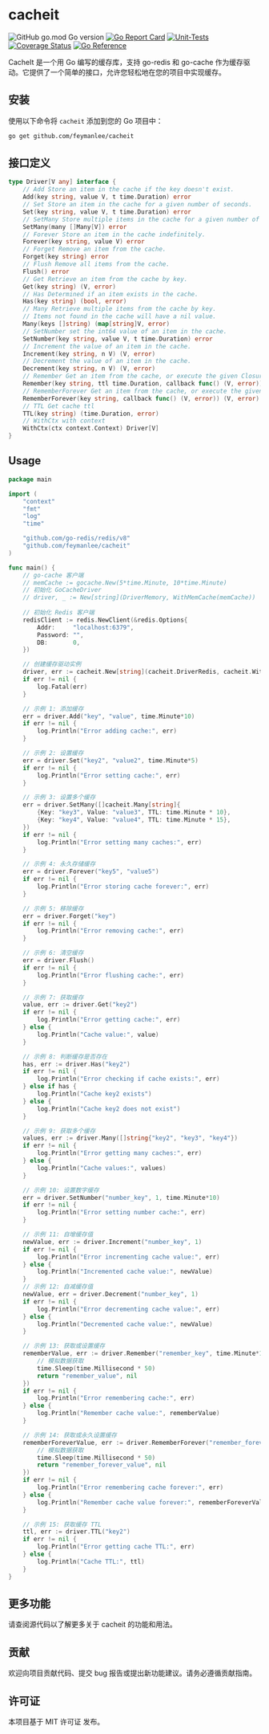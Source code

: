 # cacheit
![GitHub go.mod Go version](https://img.shields.io/github/go-mod/go-version/feymanlee/cacheit?style=flat-square)
[![Go Report Card](https://goreportcard.com/badge/github.com/feymanlee/cacheit)](https://goreportcard.com/report/github.com/feymanlee/cacheit)
[![Unit-Tests](https://github.com/feymanlee/logit/workflows/Unit-Tests/badge.svg)](https://github.com/feymanlee/cacheit/actions)
[![Coverage Status](https://coveralls.io/repos/github/feymanlee/cacheit/badge.svg?branch=main)](https://coveralls.io/github/feymanlee/cacheit?branch=main)
[![Go Reference](https://pkg.go.dev/badge/github.com/feymanlee/cacheit.svg)](https://pkg.go.dev/github.com/feymanlee/cacheit)

CacheIt 是一个用 Go 编写的缓存库，支持 go-redis 和 go-cache 作为缓存驱动。它提供了一个简单的接口，允许您轻松地在您的项目中实现缓存。


## 安装

使用以下命令将 `cacheit` 添加到您的 Go 项目中：
```sh
go get github.com/feymanlee/cacheit
```

## 接口定义
```go
type Driver[V any] interface {
    // Add Store an item in the cache if the key doesn't exist.
    Add(key string, value V, t time.Duration) error
    // Set Store an item in the cache for a given number of seconds.
    Set(key string, value V, t time.Duration) error
    // SetMany Store multiple items in the cache for a given number of seconds.
    SetMany(many []Many[V]) error
    // Forever Store an item in the cache indefinitely.
    Forever(key string, value V) error
    // Forget Remove an item from the cache.
    Forget(key string) error
    // Flush Remove all items from the cache.
    Flush() error
    // Get Retrieve an item from the cache by key.
    Get(key string) (V, error)
    // Has Determined if an item exists in the cache.
    Has(key string) (bool, error)
    // Many Retrieve multiple items from the cache by key.
    // Items not found in the cache will have a nil value.
    Many(keys []string) (map[string]V, error)
    // SetNumber set the int64 value of an item in the cache.
    SetNumber(key string, value V, t time.Duration) error
    // Increment the value of an item in the cache.
    Increment(key string, n V) (V, error)
    // Decrement the value of an item in the cache.
    Decrement(key string, n V) (V, error)
    // Remember Get an item from the cache, or execute the given Closure and store the result.
    Remember(key string, ttl time.Duration, callback func() (V, error)) (V, error)
    // RememberForever Get an item from the cache, or execute the given Closure and store the result forever.
    RememberForever(key string, callback func() (V, error)) (V, error)
    // TTL Get cache ttl
    TTL(key string) (time.Duration, error)
    // WithCtx with context
    WithCtx(ctx context.Context) Driver[V]
}
```

## Usage
```go
package main

import (
	"context"
	"fmt"
	"log"
	"time"

	"github.com/go-redis/redis/v8"
	"github.com/feymanlee/cacheit"
)

func main() {
    // go-cache 客户端
	// memCache := gocache.New(5*time.Minute, 10*time.Minute)
	// 初始化 GoCacheDriver
	// driver, _ := New[string](DriverMemory, WithMemCache(memCache))
	
	// 初始化 Redis 客户端
	redisClient := redis.NewClient(&redis.Options{
		Addr:     "localhost:6379",
		Password: "",
		DB:       0,
	})

	// 创建缓存驱动实例
	driver, err := cacheit.New[string](cacheit.DriverRedis, cacheit.WithRedisClient(redisClient), cacheit.WithPrefix("myapp"))
	if err != nil {
		log.Fatal(err)
	}

	// 示例 1: 添加缓存
	err = driver.Add("key", "value", time.Minute*10)
	if err != nil {
		log.Println("Error adding cache:", err)
	}

	// 示例 2: 设置缓存
	err = driver.Set("key2", "value2", time.Minute*5)
	if err != nil {
		log.Println("Error setting cache:", err)
	}

	// 示例 3: 设置多个缓存
	err = driver.SetMany([]cacheit.Many[string]{
		{Key: "key3", Value: "value3", TTL: time.Minute * 10},
		{Key: "key4", Value: "value4", TTL: time.Minute * 15},
	})
	if err != nil {
		log.Println("Error setting many caches:", err)
	}

	// 示例 4: 永久存储缓存
	err = driver.Forever("key5", "value5")
	if err != nil {
		log.Println("Error storing cache forever:", err)
	}

	// 示例 5: 移除缓存
	err = driver.Forget("key")
	if err != nil {
		log.Println("Error removing cache:", err)
	}

	// 示例 6: 清空缓存
	err = driver.Flush()
	if err != nil {
		log.Println("Error flushing cache:", err)
	}

	// 示例 7: 获取缓存
	value, err := driver.Get("key2")
	if err != nil {
		log.Println("Error getting cache:", err)
	} else {
		log.Println("Cache value:", value)
	}

	// 示例 8: 判断缓存是否存在
	has, err := driver.Has("key2")
	if err != nil {
		log.Println("Error checking if cache exists:", err)
	} else if has {
		log.Println("Cache key2 exists")
	} else {
		log.Println("Cache key2 does not exist")
	}

	// 示例 9: 获取多个缓存
	values, err := driver.Many([]string{"key2", "key3", "key4"})
	if err != nil {
		log.Println("Error getting many caches:", err)
	} else {
		log.Println("Cache values:", values)
	}

	// 示例 10: 设置数字缓存
	err = driver.SetNumber("number_key", 1, time.Minute*10)
	if err != nil {
		log.Println("Error setting number cache:", err)
	}

	// 示例 11: 自增缓存值
	newValue, err := driver.Increment("number_key", 1)
	if err != nil {
		log.Println("Error incrementing cache value:", err)
	} else {
		log.Println("Incremented cache value:", newValue)
	}
	// 示例 12: 自减缓存值
	newValue, err = driver.Decrement("number_key", 1)
	if err != nil {
		log.Println("Error decrementing cache value:", err)
	} else {
		log.Println("Decremented cache value:", newValue)
	}

	// 示例 13: 获取或设置缓存
	rememberValue, err := driver.Remember("remember_key", time.Minute*10, func() (string, error) {
		// 模拟数据获取
		time.Sleep(time.Millisecond * 50)
		return "remember_value", nil
	})
	if err != nil {
		log.Println("Error remembering cache:", err)
	} else {
		log.Println("Remember cache value:", rememberValue)
	}

	// 示例 14: 获取或永久设置缓存
	rememberForeverValue, err := driver.RememberForever("remember_forever_key", func() (string, error) {
		// 模拟数据获取
		time.Sleep(time.Millisecond * 50)
		return "remember_forever_value", nil
	})
	if err != nil {
		log.Println("Error remembering cache forever:", err)
	} else {
		log.Println("Remember cache value forever:", rememberForeverValue)
	}

	// 示例 15: 获取缓存 TTL
	ttl, err := driver.TTL("key2")
	if err != nil {
		log.Println("Error getting cache TTL:", err)
	} else {
		log.Println("Cache TTL:", ttl)
	}
}
```

## 更多功能
请查阅源代码以了解更多关于 cacheit 的功能和用法。

## 贡献
欢迎向项目贡献代码、提交 bug 报告或提出新功能建议。请务必遵循贡献指南。

## 许可证
本项目基于 MIT 许可证 发布。